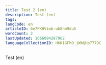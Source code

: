 ```yaml
---
title: Test 2 (en)
description: Test (en)
tags: 
langCode: en
articleID: 6e7PKHViwb-ub8nm9duS
wordCount: 2
lastUpdated: 1666094287962
languageCollectionID: HKKIGFhO_jWbQHp777DC
---
```


Test (en)
